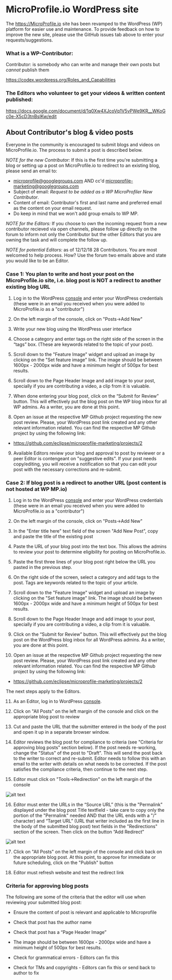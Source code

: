 # MicroProfile.io WordPress site

The https://MicroProfile.io site has been revamped to the WordPress (WP) platform for easier use and maintenance. To provide feedback on how to improve the new site, please use the GitHub issues tab above to enter your requests/suggestions.

### What is a WP-Contributor:

Contributor: is somebody who can write and manage their own posts but *cannot* publish them

 https://codex.wordpress.org/Roles_and_Capabilities

### The Editors who volunteer to get your videos & written content published: 

https://docs.google.com/document/d/1q0Xw4XJcoVq1V5vPWe9KR__WKoGc0e-X5cD3tnBsIKw/edit

## About Contributor's blog & video posts

Everyone in the community is encouraged to submit blogs and videos on MicroProfile.io. The process to submit a post is described below.

_NOTE for the new Contributor:_ If this is the first time you're submitting a blog or setting up a post on MicroProfile.io to redirect to an existing blog, please send an email to:
* microprofile@googlegroups.com AND cc'd microprofile-marketing@googlegroups.com 
* Subject of email: *Request to be added as a WP MicroProfiler New Contributor*.
* Content of email: Contributor's first and last name and preferred email as the content on your email request. 
* Do keep in mind that we won't add group emails to WP MP. 

_NOTE for the Editors:_ If you choose to own the incoming request from a new contributor recieved via open channels, please follow up directly on the forum to inform not only the Contributor but the other Editors that you are owning the task and will complete the follow up. 

_NOTE for potential Editors:_ as of 12/12/18 28 Contributors.   You are most welcomed to help process. How?  Use the forum two emails above and state you would like to be an Editor. 


### Case 1: You plan to write and host your post on the MicroProfile.io site, i.e. blog post is NOT a redirect to another existing blog URL

1. Log in to the WordPress [console](https://microprofile.wpengine.com/wp-admin/) and enter your WordPress credentials (these were in an email you received when you were added to MicroProfile.io as a "contributor")

2. On the left margin of the console, click on "Posts->Add New"

3. Write your new blog using the WordPress user interface

4. Choose a category and enter tags on the right side of the screen in the “tags” box. (These are keywords related to the topic of your post).

5. Scroll down to the "Feature Image" widget and upload an image by clicking on the "Set feature image" link. The image should be between 1600px - 2000px wide and have a minimum height of 500px for best results. 

6. Scroll down to the Page Header Image and add image to your post, specially if you are contributing a video, a clip from it is valuable. 

7. When done entering your blog post, click on the “Submit for Review” button. This will effectively put the blog post on the WP blog inbox for all WP admins. As a writer, you are done at this point.

8. Open an issue at the respective MP Github project requesting the new post review. Please, your WordPress post link created and any other relevant information related. You can find the respective MP Github project by using the following link: 
* https://github.com/eclipse/microprofile-marketing/projects/2

9. Available Editors review your blog and approval to post by reviewer or a peer Editor is contengeant on "suggestive edits".  If your post needs copy/editing, you will receive a notification so that you can edit your post with the necessary corrections and re-submit. 

### Case 2: If blog post is a redirect to another URL (post content is not hosted at WP MP.io)

1. Log in to the WordPress [console](https://microprofile.wpengine.com/wp-admin/) and enter your WordPress credentials (these were in an email you received when you were added to MicroProfile.io as a "contributor")

2. On the left margin of the console, click on "Posts->Add New"

3. In the "Enter title here" text field of the screen "Add New Post", copy and paste the title of the existing post

4. Paste the URL of your blog post into the text box. This allows the admins to review your post to determine eligibility for posting on MicroProfile.io.

5. Paste the first three lines of your blog post right below the URL you pasted in the previous step.

6. On the right side of the screen, select a category and add tags to the post. Tags are keywords related to the topic of your article.

7. Scroll down to the "Feature Image" widget and upload an image by clicking on the "Set feature image" link. The image should be between 1600px - 2000px wide and have a minimum height of 500px for best results. 

8. Scroll down to the Page Header Image and add image to your post, specially if you are contributing a video, a clip from it is valuable. 

9. Click on the “Submit for Review” button. This will effectively put the blog post on the WordPress blog inbox for all WordPress admins. As a writer, you are done at this point.

10. Open an issue at the respective MP Github project requesting the new post review. Please, your WordPress post link created and any other relevant information related. You can find the respective MP Github project by using the following link: 
* https://github.com/eclipse/microprofile-marketing/projects/2

The next steps apply to the Editors.

11. As an Editor, log in to WordPress [console](https://microprofile.wpengine.com/wp-admin/).

12. Click on "All Posts" on the left margin of the console and click on the appropriate blog post to review

13. Cut and paste the URL that the submitter entered in the body of the post and open it up in a separate browser window.

14. Editor reviews the blog post for compliance to criteria (see "Criteria for approving blog posts" section below). If the post needs re-working, change the "Status" of the post to "Draft".  This will send the post back to the writer to correct and re-submit. Editor needs to follow this with an email to the writer with details on what needs to be corrected. If the post satisfies the compliance criteria, then continue to the next step.

15. Editor must click on "Tools->Redirection" on the left margin of the console

![alt text](https://github.com/microprofile/wpsite/blob/master/images/selectToolsRedirection.png)

16. Editor must enter the URLs in the “Source URL” (this is the "Permalink" displayed under the blog post Title textfield - take care to copy only the portion of the "Permalink" needed AND that the URL ends with a "/" character) and “Target URL” (URL that writer included as the first line in the body of the submitted blog post) text fields in the "Redirections" section of the screen. Then click on the button “Add Redirect”

![alt text](https://github.com/microprofile/wpsite/blob/master/images/enterURLsForRedirection.png)

17. Click on "All Posts" on the left margin of the console and click back on the appropriate blog post. At this point, to approve for immediate or future scheduling, click on the "Publish" button

18. Editor must refresh website and test the redirect link

### Criteria for approving blog posts

The following are some of the criteria that the editor will use when reviewing your submitted blog post:

* Ensure the content of post is relevant and applicable to Microprofile

* Check that post has the author name

* Check that post has a “Page Header Image”

* The image should be between 1600px - 2000px wide and have a minimum height of 500px for best results.

* Check for grammatical errors - Editors can fix this

* Check for TMs and copyrights - Editors can fix this or send back to author to fix


